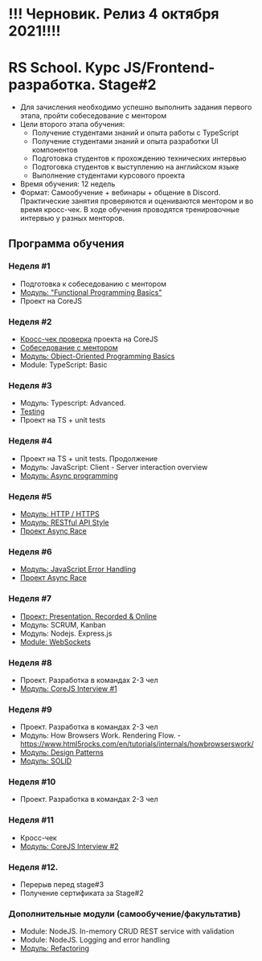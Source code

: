 # !!! Черновик. Релиз 4 октября 2021!!!!
# RS School. Курс JS/Frontend-разработка. Stage#2
- Для зачисления необходимо успешно выполнить задания первого этапа, пройти собеседование с ментором
- Цели второго этапа обучения:
    - Получение студентами знаний и опыта работы с TypeScript
    - Получение студентами знаний и опыта разработки UI компонентов
    - Подготовка студентов к прохождению технических интервью
    - Подтоговка студентов к выступлению на английском языке
    - Выполнение студентами курсового проекта
- Время обучения: 12 недель
- Формат: Cамообучение + вебинары + общение в Discord. Практические занятия проверяются и оцениваются ментором и во время кросс-чек. В ходе обучения проводятся тренировочные интервью у разных менторов.

## Программа обучения

### Неделя #1
- Подготовка к собеседованию с ментором
- [Модуль: "Functional Programming Basics"](modules/fp-basics/)
- Проект на СoreJS

### Неделя #2
- [Кросс-чек проверка](https://docs.rs.school/#/cross-check-flow) проекта на СoreJS
- [Собеседование с ментором](modules/technical-screening.md)
- [Модуль: Object-Oriented Programming Basics](modules/oop-basics/)
- Module: TypeScript: Basic

### Неделя #3
- Модуль: Typescript: Advanced.
- [Testing](modules/testing/)
- Проект на TS + unit tests

### Неделя #4
- Проект на TS + unit tests. Продолжение 
- Модуль: JavaScript: Client - Server interaction overview
- [Модуль: Async programming](modules/async/)

### Неделя #5 
- [Модуль: HTTP / HTTPS](modules/http/)
- [Модуль: RESTful API Style](modules/restful-api/)
- [Проект Async Race](https://github.com/rolling-scopes-school/tasks/blob/master/tasks/async-race.md)

### Неделя #6 
- [Модуль: JavaScript Error Handling](modules/error-handling/)
- [Проект Async Race](https://github.com/rolling-scopes-school/tasks/blob/master/tasks/async-race.md)

### Неделя #7
- [Проект: Presentation. Recorded & Online](modules/presentation)
- Модуль: SCRUM, Kanban
- Модуль: Nodejs. Express.js
- [Module: WebSockets](modules/websockets/)

### Неделя #8
- Проект. Разработка в командах 2-3 чел 
- [Модуль: CoreJS Interview #1](https://github.com/rolling-scopes-school/tasks/blob/master/tasks/interview-corejs.md)

### Неделя #9
- Проект. Разработка в командах 2-3 чел 
- Модуль: How Browsers Work. Rendering Flow.
      - https://www.html5rocks.com/en/tutorials/internals/howbrowserswork/
- [Модуль: Design Patterns](modules/design-patterns/)
- [Модуль: SOLID](modules/solid/)

### Неделя #10
- Проект. Разработка в командах 2-3 чел 

### Неделя #11
- Кросс-чек 
- [Модуль: CoreJS Interview #2](https://github.com/rolling-scopes-school/tasks/blob/master/tasks/interview-corejs.md)

### Неделя #12. 
- Перерыв перед stage#3
- Получение сертификата за Stage#2

### Дополнительные модули (самообучение/факультатив)
- Module: NodeJS. In-memory CRUD REST service with validation
- Module: NodeJS. Logging and error handling
- [Модуль: Refactoring](modules/refactoring/)


      





